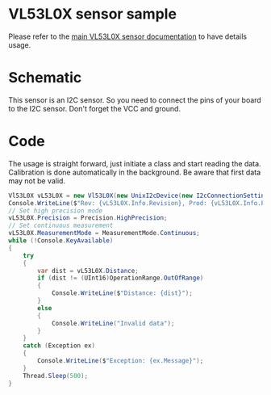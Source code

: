 # VL53L0X sensor sample

Please refer to the [main VL53L0X sensor documentation](../README.md) to have details usage.

# Schematic

This sensor is an I2C sensor. So you need to connect the pins of your board to the I2C sensor. Don't forget the VCC and ground.

# Code

The usage is straight forward, just initiate a class and start reading the data. Calibration is done automatically in the background. Be aware that first data may  not be valid.

```csharp
Vl53L0X vL53L0X = new Vl53L0X(new UnixI2cDevice(new I2cConnectionSettings(1, Vl53L0X.DefaultI2cAddress)));
Console.WriteLine($"Rev: {vL53L0X.Info.Revision}, Prod: {vL53L0X.Info.ProductId}, Mod: {vL53L0X.Info.ModuleId}");
// Set high precision mode
vL53L0X.Precision = Precision.HighPrecision;
// Set continuous measurement
vL53L0X.MeasurementMode = MeasurementMode.Continuous;
while (!Console.KeyAvailable)
{
    try
    {
        var dist = vL53L0X.Distance;
        if (dist != (UInt16)OperationRange.OutOfRange)
        {
            Console.WriteLine($"Distance: {dist}");
        }
        else
        {
            Console.WriteLine("Invalid data");
        }
    }
    catch (Exception ex)
    {
        Console.WriteLine($"Exception: {ex.Message}");
    }
    Thread.Sleep(500);
}
``` 